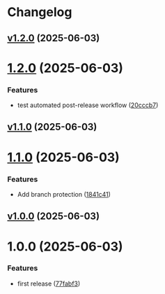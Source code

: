# Changelog

## [v1.2.0](https://github.com/0xtiby/basic-package-template/releases/tag/v1.2.0) (2025-06-03)

# [1.2.0](https://github.com/0xtiby/basic-package-template/compare/v1.1.0...v1.2.0) (2025-06-03)


### Features

* test automated post-release workflow ([20cccb7](https://github.com/0xtiby/basic-package-template/commit/20cccb7b9fba434a93c74a1eece816d934e0543b))





## [v1.1.0](https://github.com/0xtiby/basic-package-template/releases/tag/v1.1.0) (2025-06-03)

# [1.1.0](https://github.com/0xtiby/basic-package-template/compare/v1.0.0...v1.1.0) (2025-06-03)


### Features

* Add branch protection ([1841c41](https://github.com/0xtiby/basic-package-template/commit/1841c41a8e75378d049402b46f3b613bcc7554c6))





## [v1.0.0](https://github.com/0xtiby/basic-package-template/releases/tag/v1.0.0) (2025-06-03)

# 1.0.0 (2025-06-03)


### Features

* first release ([77fabf3](https://github.com/0xtiby/basic-package-template/commit/77fabf3e684e29e7973b9463681d60cb6d8e469e))





